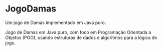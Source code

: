 # JogoDamas
Um jogo de Damas implementado em Java puro.


Jogo de Damas em Java puro, com foco 
em Programação Orientada a Objetos (POO), usando estruturas de dados e algoritmos para a lógica do jogo.
